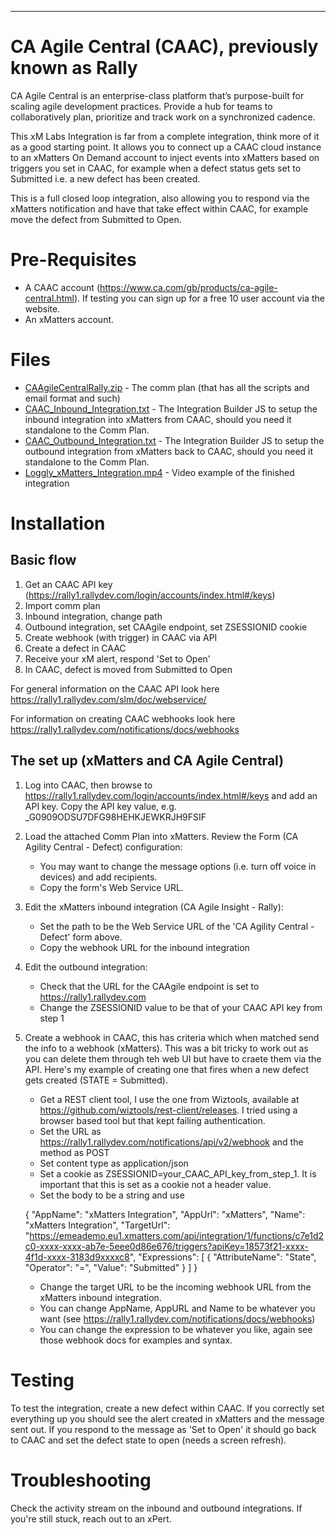 
---

# CA Agile Central (CAAC), previously known as Rally
CA Agile Central is an enterprise-class platform that’s purpose-built for scaling agile development practices. Provide a hub for teams to collaboratively plan, prioritize and track work on a synchronized cadence.

This xM Labs Integration is far from a complete integration, think more of it as a good starting point. It allows you to connect up a CAAC cloud instance to an xMatters On Demand account to inject events into xMatters based on triggers you set in CAAC, for example when a defect status gets set to Submitted i.e. a new defect has been created.

This is a full closed loop integration, also allowing you to respond via the xMatters notification and have that take effect within CAAC, for example move the defect from Submitted to Open.


# Pre-Requisites

* A CAAC account (https://www.ca.com/gb/products/ca-agile-central.html).  If testing you can sign up for a free 10 user account via the website. 
* An xMatters account.


# Files

* [CAAgileCentralRally.zip](CAAgileCentralRally.zip) - The comm plan (that has all the scripts and email format and such)
* [CAAC_Inbound_Integration.txt](CAAC_Inbound_Integration.txt) - The Integration Builder JS to setup the inbound integration into xMatters from CAAC, should you need it standalone to the Comm Plan.
* [CAAC_Outbound_Integration.txt](CAAC_Outbound_Integration.txt) - The Integration Builder JS to setup the outbound integration from xMatters back to CAAC, should you need it standalone to the Comm Plan.
* [Loggly_xMatters_Integration.mp4](Media/Loggly_xMatters_Integration.mp4) - Video example of the finished integration


# Installation

## Basic flow

1. Get an CAAC API key (https://rally1.rallydev.com/login/accounts/index.html#/keys)
2. Import comm plan
3. Inbound integration, change path
4. Outbound integration, set CAAgile endpoint, set ZSESSIONID cookie
5. Create webhook (with trigger) in CAAC via API
6. Create a defect in CAAC
7. Receive your xM alert, respond 'Set to Open'
8. In CAAC, defect is moved from Submitted to Open


For general information on the CAAC API look here https://rally1.rallydev.com/slm/doc/webservice/

For information on creating CAAC webhooks look here https://rally1.rallydev.com/notifications/docs/webhooks 


## The set up (xMatters and CA Agile Central)

1. Log into CAAC, then browse to https://rally1.rallydev.com/login/accounts/index.html#/keys and add an API key.  Copy the API key value, e.g. _G0909ODSU7DFG98HEHKJEWKRJH9FSIF
2. Load the attached Comm Plan into xMatters.  Review the Form (CA Agility Central - Defect) configuration:
	- You may want to change the message options (i.e. turn off voice in devices) and add recipients.  
	- Copy the form's Web Service URL.
3. Edit the xMatters inbound integration (CA Agile Insight - Rally):
	- Set the path to be the Web Service URL of the 'CA Agility Central - Defect' form above.
	- Copy the webhook URL for the inbound integration
4. Edit the outbound integration:
	- Check that the URL for the CAAgile endpoint is set to https://rally1.rallydev.com
	- Change the ZSESSIONID value to be that of your CAAC API key from step 1
5. Create a webhook in CAAC, this has criteria which when matched send the info to a webhook (xMatters).  This was a bit tricky to work out as you can delete them through teh web UI but have to craete them via the API.  Here's my example of creating one that fires when a new defect gets created (STATE = Submitted).
	- Get a REST client tool, I use the one from Wiztools, available at https://github.com/wiztools/rest-client/releases.  I tried using a browser based tool but that kept failing authentication.
	- Set the URL as https://rally1.rallydev.com/notifications/api/v2/webhook and the method as POST
	- Set content type as application/json
	- Set a cookie as ZSESSIONID=your_CAAC_API_key_from_step_1.  It is important that this is set as a cookie not a header value.
	- Set the body to be a string and use
	
	{
  "AppName":     "xMatters Integration",
  "AppUrl":      "xMatters",
  "Name":        "xMatters Integration",
  "TargetUrl":   "https://emeademo.eu1.xmatters.com/api/integration/1/functions/c7e1d2c0-xxxx-xxxx-ab7e-5eee0d86e676/triggers?apiKey=18573f21-xxxx-4f1d-xxxx-3183d9xxxxc8",
  "Expressions": [
    {
      "AttributeName": "State",
      "Operator":      "=",
      "Value":         "Submitted"
    }
  ]
}

	- Change the target URL to be the incoming webhook URL from the xMatters inbound integration.
	- You can change AppName, AppURL and Name to be whatever you want (see https://rally1.rallydev.com/notifications/docs/webhooks)
	- You can change the expression to be whatever you like, again see those webhook docs for examples and syntax. 


# Testing

To test the integration, create a new defect within CAAC.  If you correctly set everything up you should see the alert created in xMatters and the message sent out.  If you respond to the message as 'Set to Open' it should go back to CAAC and set the defect state to open (needs a screen refresh).


# Troubleshooting

Check the activity stream on the inbound and outbound integrations.
If you're still stuck, reach out to an xPert. 